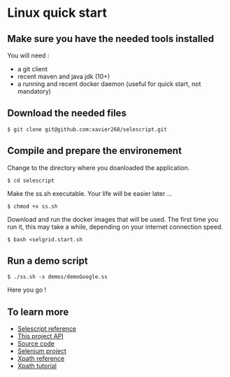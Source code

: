 # Linux quick start

## Make sure you have the needed tools installed

You will need :

* a git client
* recent maven and java jdk (10+)
* a running and recent docker daemon (useful for quick start, not mandatory)


## Download the needed files 

````
$ git clone git@github.com:xavier268/selescript.git
````

## Compile and prepare the environement

Change to the directory where you doanloaded the application.

````
$ cd selescript
````

Make the ss.sh executable. Your life will be easier later ...

````
$ chmod +x ss.sh
````

Download and run the docker images that will be used.
The first time you run it, this may take a while, depending on your internet 
connection speed.

````
$ bash <selgrid.start.sh
````

## Run a demo script

````
$ ./ss.sh -s demos/demoGoogle.ss
````

Here you go !

## To learn more

* [Selescript reference](reference.md)
* [This project API](../target/site/apidocs/index.html?overview-summary.html)
* [Source code](https://github.com/xavier268/selescript)
* [Selenium project](https://www.seleniumhq.org/)
* [Xpath reference](https://developer.mozilla.org/en-US/docs/Web/XPath)
* [Xpath tutorial](https://www.w3schools.com/xml/xpath_intro.asp)


